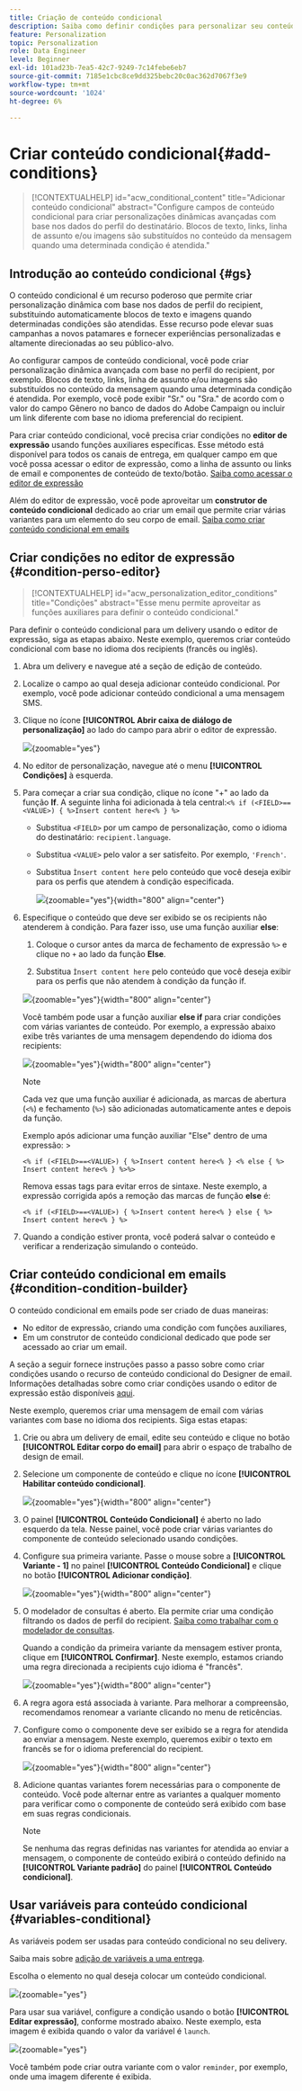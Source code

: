 ```yaml
---
title: Criação de conteúdo condicional
description: Saiba como definir condições para personalizar seu conteúdo no Adobe Campaign Web
feature: Personalization
topic: Personalization
role: Data Engineer
level: Beginner
exl-id: 101ad23b-7ea5-42c7-9249-7c14febe6eb7
source-git-commit: 7185e1cbc8ce9dd325bebc20c0ac362d7067f3e9
workflow-type: tm+mt
source-wordcount: '1024'
ht-degree: 6%

---
```


# Criar conteúdo condicional{#add-conditions}

>[!CONTEXTUALHELP]
>id="acw_conditional_content"
>title="Adicionar conteúdo condicional"
>abstract="Configure campos de conteúdo condicional para criar personalizações dinâmicas avançadas com base nos dados do perfil do destinatário. Blocos de texto, links, linha de assunto e/ou imagens são substituídos no conteúdo da mensagem quando uma determinada condição é atendida."

## Introdução ao conteúdo condicional {#gs}

O conteúdo condicional é um recurso poderoso que permite criar personalização dinâmica com base nos dados de perfil do recipient, substituindo automaticamente blocos de texto e imagens quando determinadas condições são atendidas. Esse recurso pode elevar suas campanhas a novos patamares e fornecer experiências personalizadas e altamente direcionadas ao seu público-alvo.

Ao configurar campos de conteúdo condicional, você pode criar personalização dinâmica avançada com base no perfil do recipient, por exemplo. Blocos de texto, links, linha de assunto e/ou imagens são substituídos no conteúdo da mensagem quando uma determinada condição é atendida. Por exemplo, você pode exibir &quot;Sr.&quot; ou &quot;Sra.&quot; de acordo com o valor do campo Gênero no banco de dados do Adobe Campaign ou incluir um link diferente com base no idioma preferencial do recipient.

Para criar conteúdo condicional, você precisa criar condições no **editor de expressão** usando funções auxiliares específicas. Esse método está disponível para todos os canais de entrega, em qualquer campo em que você possa acessar o editor de expressão, como a linha de assunto ou links de email e componentes de conteúdo de texto/botão. [Saiba como acessar o editor de expressão](gs-personalization.md#access)

Além do editor de expressão, você pode aproveitar um **construtor de conteúdo condicional** dedicado ao criar um email que permite criar várias variantes para um elemento do seu corpo de email. [Saiba como criar conteúdo condicional em emails](#condition-condition-builder)

## Criar condições no editor de expressão {#condition-perso-editor}

>[!CONTEXTUALHELP]
>id="acw_personalization_editor_conditions"
>title="Condições"
>abstract="Esse menu permite aproveitar as funções auxiliares para definir o conteúdo condicional."

Para definir o conteúdo condicional para um delivery usando o editor de expressão, siga as etapas abaixo. Neste exemplo, queremos criar conteúdo condicional com base no idioma dos recipients (francês ou inglês).

1. Abra um delivery e navegue até a seção de edição de conteúdo.

1. Localize o campo ao qual deseja adicionar conteúdo condicional. Por exemplo, você pode adicionar conteúdo condicional a uma mensagem SMS.

1. Clique no ícone **[!UICONTROL Abrir caixa de diálogo de personalização]** ao lado do campo para abrir o editor de expressão.

   ![](assets/open-perso-editor-sms.png){zoomable="yes"}

1. No editor de personalização, navegue até o menu **[!UICONTROL Condições]** à esquerda.

1. Para começar a criar sua condição, clique no ícone &quot;+&quot; ao lado da função **If**. A seguinte linha foi adicionada à tela central:`<% if (<FIELD>==<VALUE>) { %>Insert content here<% } %>`

   * Substitua `<FIELD>` por um campo de personalização, como o idioma do destinatário: `recipient.language`.
   * Substitua `<VALUE>` pelo valor a ser satisfeito. Por exemplo, `'French'`.
   * Substitua `Ìnsert content here` pelo conteúdo que você deseja exibir para os perfis que atendem à condição especificada.

     ![](assets/condition-sample1.png){zoomable="yes"}{width="800" align="center"}

1. Especifique o conteúdo que deve ser exibido se os recipients não atenderem à condição. Para fazer isso, use uma função auxiliar **else**:

   1. Coloque o cursor antes da marca de fechamento de expressão `%>` e clique no `+` ao lado da função **Else**.

   1. Substitua `Ìnsert content here` pelo conteúdo que você deseja exibir para os perfis que não atendem à condição da função if.

   ![](assets/condition-sample2.png){zoomable="yes"}{width="800" align="center"}

   Você também pode usar a função auxiliar **else if** para criar condições com várias variantes de conteúdo. Por exemplo, a expressão abaixo exibe três variantes de uma mensagem dependendo do idioma dos recipients:

   ![](assets/condition-sample3.png){zoomable="yes"}{width="800" align="center"}

   >[!NOTE]
   >
   >Cada vez que uma função auxiliar é adicionada, as marcas de abertura (`<%`) e fechamento (`%>`) são adicionadas automaticamente antes e depois da função.
   >
   >Exemplo após adicionar uma função auxiliar &quot;Else&quot; dentro de uma expressão: >
   >
   >`<% if (<FIELD>==<VALUE>) { %>Insert content here<% } <% else { %> Insert content here<% } %>%>`
   >
   >Remova essas tags para evitar erros de sintaxe. Neste exemplo, a expressão corrigida após a remoção das marcas de função **else** é:
   >
   >`<% if (<FIELD>==<VALUE>) { %>Insert content here<% } else { %> Insert content here<% } %>`

1. Quando a condição estiver pronta, você poderá salvar o conteúdo e verificar a renderização simulando o conteúdo.

## Criar conteúdo condicional em emails {#condition-condition-builder}

O conteúdo condicional em emails pode ser criado de duas maneiras:
* No editor de expressão, criando uma condição com funções auxiliares,
* Em um construtor de conteúdo condicional dedicado que pode ser acessado ao criar um email.

A seção a seguir fornece instruções passo a passo sobre como criar condições usando o recurso de conteúdo condicional do Designer de email. Informações detalhadas sobre como criar condições usando o editor de expressão estão disponíveis [aqui](#condition-perso-editor).

Neste exemplo, queremos criar uma mensagem de email com várias variantes com base no idioma dos recipients. Siga estas etapas:

1. Crie ou abra um delivery de email, edite seu conteúdo e clique no botão **[!UICONTROL Editar corpo do email]** para abrir o espaço de trabalho de design de email.

1. Selecione um componente de conteúdo e clique no ícone **[!UICONTROL Habilitar conteúdo condicional]**.

   ![](assets/condition-email-enable.png){zoomable="yes"}{width="800" align="center"}

1. O painel **[!UICONTROL Conteúdo Condicional]** é aberto no lado esquerdo da tela. Nesse painel, você pode criar várias variantes do componente de conteúdo selecionado usando condições.

1. Configure sua primeira variante. Passe o mouse sobre a **[!UICONTROL Variante - 1]** no painel **[!UICONTROL Conteúdo Condicional]** e clique no botão **[!UICONTROL Adicionar condição]**.

   ![](assets/condition-add-condition.png){zoomable="yes"}{width="800" align="center"}

1. O modelador de consultas é aberto. Ela permite criar uma condição filtrando os dados de perfil do recipient. [Saiba como trabalhar com o modelador de consultas](../query/query-modeler-overview.md).

   Quando a condição da primeira variante da mensagem estiver pronta, clique em **[!UICONTROL Confirmar]**. Neste exemplo, estamos criando uma regra direcionada a recipients cujo idioma é &quot;francês&quot;.

   ![](assets/condition-example.png){zoomable="yes"}{width="800" align="center"}

1. A regra agora está associada à variante. Para melhorar a compreensão, recomendamos renomear a variante clicando no menu de reticências.

1. Configure como o componente deve ser exibido se a regra for atendida ao enviar a mensagem. Neste exemplo, queremos exibir o texto em francês se for o idioma preferencial do recipient.

   ![](assets/condition-email-variant1.png){zoomable="yes"}{width="800" align="center"}

1. Adicione quantas variantes forem necessárias para o componente de conteúdo. Você pode alternar entre as variantes a qualquer momento para verificar como o componente de conteúdo será exibido com base em suas regras condicionais.

   >[!NOTE]
   >Se nenhuma das regras definidas nas variantes for atendida ao enviar a mensagem, o componente de conteúdo exibirá o conteúdo definido na **[!UICONTROL Variante padrão]** do painel **[!UICONTROL Conteúdo condicional]**.

## Usar variáveis para conteúdo condicional {#variables-conditional}

As variáveis podem ser usadas para conteúdo condicional no seu delivery.

Saiba mais sobre [adição de variáveis a uma entrega](../advanced-settings/delivery-settings.md#variables-delivery).

Escolha o elemento no qual deseja colocar um conteúdo condicional.

![](assets/variables-conditional.png){zoomable="yes"}

Para usar sua variável, configure a condição usando o botão **[!UICONTROL Editar expressão]**, conforme mostrado abaixo.
Neste exemplo, esta imagem é exibida quando o valor da variável é `launch`.

![](assets/variables-condition.png){zoomable="yes"}

Você também pode criar outra variante com o valor `reminder`, por exemplo, onde uma imagem diferente é exibida.
